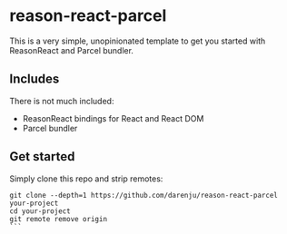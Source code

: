 # reason-react-parcel

This is a very simple, unopinionated template to get you started with ReasonReact and Parcel bundler.

## Includes

There is not much included:

- ReasonReact bindings for React and React DOM
- Parcel bundler

## Get started

Simply clone this repo and strip remotes:

````
git clone --depth=1 https://github.com/darenju/reason-react-parcel your-project
cd your-project
git remote remove origin
```
